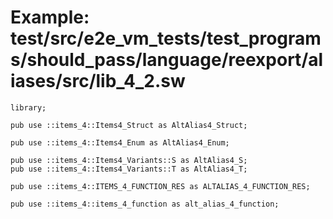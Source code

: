 # Example: test/src/e2e_vm_tests/test_programs/should_pass/language/reexport/aliases/src/lib_4_2.sw

```sway
library;

pub use ::items_4::Items4_Struct as AltAlias4_Struct;

pub use ::items_4::Items4_Enum as AltAlias4_Enum;

pub use ::items_4::Items4_Variants::S as AltAlias4_S;
pub use ::items_4::Items4_Variants::T as AltAlias4_T;

pub use ::items_4::ITEMS_4_FUNCTION_RES as ALTALIAS_4_FUNCTION_RES;

pub use ::items_4::items_4_function as alt_alias_4_function;

```
